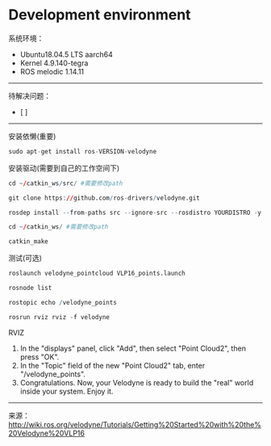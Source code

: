 # Development environment

系统环境： 
- Ubuntu18.04.5 LTS aarch64
- Kernel 4.9.140-tegra
- ROS melodic 1.14.11

----
待解决问题： 
- [ ]  
----
安装依懒(重要)
``` r
sudo apt-get install ros-VERSION-velodyne
```
安装驱动(需要到自己的工作空间下)
``` r
cd ~/catkin_ws/src/ #需要修改path

git clone https://github.com/ros-drivers/velodyne.git

rosdep install --from-paths src --ignore-src --rosdistro YOURDISTRO -y

cd ~/catkin_ws/ #需要修改path

catkin_make
```

测试(可选)
``` r
roslaunch velodyne_pointcloud VLP16_points.launch

rosnode list

rostopic echo /velodyne_points

rosrun rviz rviz -f velodyne
```

RVIZ
1. In the "displays" panel, click "Add", then select "Point Cloud2", then press "OK".
2. In the "Topic" field of the new "Point Cloud2" tab, enter "/velodyne_points".
3. Congratulations. Now, your Velodyne is ready to build the "real" world inside your system. Enjoy it.


----
来源：
http://wiki.ros.org/velodyne/Tutorials/Getting%20Started%20with%20the%20Velodyne%20VLP16


